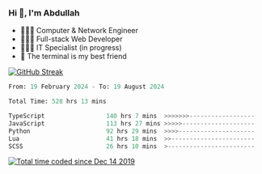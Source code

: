 <h3>Hi 👋, I'm Abdullah</h3>

- 👷🏼‍♂️ Computer & Network Engineer
- 👨🏻‍💻 Full-stack Web Developer
- 👨🏻‍💻 IT Specialist (in progress)
- 🖤 The terminal is my best friend

[![GitHub Streak](https://streak-stats.demolab.com?user=al3bad&theme=transparent&date_format=j%20M%5B%20Y%5D)](https://git.io/streak-stats)

<!--START_SECTION:waka-->

```python
From: 19 February 2024 - To: 19 August 2024

Total Time: 528 hrs 13 mins

TypeScript                 140 hrs 7 mins  >>>>>>>------------------   26.40 %
JavaScript                 113 hrs 27 mins >>>>>--------------------   21.37 %
Python                     92 hrs 29 mins  >>>>---------------------   17.42 %
Lua                        41 hrs 18 mins  >>-----------------------   07.78 %
SCSS                       26 hrs 10 mins  >------------------------   04.93 %
```

<!--END_SECTION:waka-->

<p>
  <a href="https://wakatime.com/@ce2a2aac-0d6b-4d65-b864-8a4bcaf12967"><img src="https://wakatime.com/badge/user/ce2a2aac-0d6b-4d65-b864-8a4bcaf12967.svg" alt="Total time coded since Dec 14 2019" /></a>
</p>
